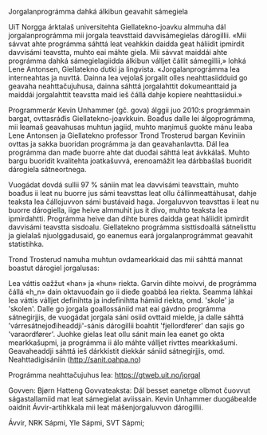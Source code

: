 

Jorgalanprográmma dahká álkibun geavahit sámegiela


UiT Norgga árktalaš universitehta Giellatekno-joavku almmuha dál jorgalanprográmma mii jorgala teavsttaid davvisámegielas dárogillii. «Mii sávvat ahte prográmma sáhttá leat veahkkin daidda geat háliidit ipmirdit davvisámi teavstta, muhto eai máhte giela. Mii sávvat maiddái ahte prográmma dahká sámegielagiidda álkibun válljet čállit sámegillii,» lohká Lene Antonsen, Giellatekno dutki ja lingvista. «Jorgalanprográmma lea interneahtas ja nuvttá. Dainna lea vejolaš jorgalit olles neahttasiidduid go geavaha neahttačujuhusa, dainna sáhttá jorgalahttit dokumeanttaid ja maiddái jorgalahttit teavstta maid ieš čállá dahje kopiere neahttasiidui.»


Programmerár Kevin Unhammer (gč. gova) álggii juo 2010:s prográmmain bargat, ovttasráđis Giellatekno-joavkkuin. Boađus dalle lei álgoprográmma, mii leamaš geavahusas muhtun jagiid, muhto 
maŋimuš guokte mánu leaba Lene Antonsen ja Giellatekno professor Trond Trosterud bargan Keviniin ovttas ja sakka buoridan prográmma ja dan geavahanlavtta. Dál lea prográmma dan mađe buorre ahte dat duođai sáhttá leat ávkkálaš. Muhto bargu buoridit kvalitehta joatkašuvvá, erenoamážit lea dárbbašlaš buoridit dárogiela sátneortnega.


Vuogádat dovdá sullii 97 % sániin mat lea davvisámi teavsttain, muhto boađus ii leat nu buorre jus sámi teavsttas leat ollu čállinmeattáhusat, dahje teaksta lea čállojuvvon sámi bustávaid haga. Jorgaluvvon teavsttas ii leat nu buorre dárogiella, iige heive almmuhit jus it divo, muhto teaksta lea ipmirdahtti. Prográmma heive dan dihte bures daidda geat háliidit ipmirdit davvisámi teavstta sisdoalu. Giellatekno prográmma sisttisdoallá sátnelisttu ja gielalaš njuolggadusaid, go eanemus eará jorgalanprográmmat geavahit statistihka.




Trond Trosterud namuha muhtun ovdamearkkaid das mii sáhttá mannat boastut dárogiel jorgalusas:


Lea váttis oažžut «han» ja «hun» riekta. Garvin dihte moivvi, de prográmma čállá «h_n» dain oktavuođain go ii dieđe goabbá lea riekta. Seamma láhkai lea váttis válljet definihtta ja indefinihtta hámiid riekta, omd. 'skole' ja 'skolen'. Dalle go jorgala goallossániid mat eai gávdno prográmma sátnegirjjis, de vuogádat jorgala sáni osiid ovttaid mielde, ja dalle sáhttá 'várresátnejođiheaddji'-sánis dárogillii boahtit 'fjellordfører' dan sajis go 'varaordfører'. Juohke gielas leat ollu sánit main lea eanet go okta mearkkašupmi, ja prográmma ii álo máhte válljet rivttes mearkkašumi. Geavaheaddji sáhttá ieš dárkkistit diekkár sániid sátnegirjjis, omd. Neahttadigisániin (http://sanit.oahpa.no)

	
Prográmma neahttačujuhus lea: https://gtweb.uit.no/jorgal

	

	
Govven: Bjørn Hatteng
Govvateaksta: Dál besset eanetge olbmot čuovvut ságastallamiid mat leat sámegielat aviissain. Kevin Unhammer duogábealde oaidnit Ávvir-artihkkala mii leat mášenjorgaluvvon dárogillii.










Ávvir, NRK Sápmi, Yle Sápmi, SVT Sápmi;


